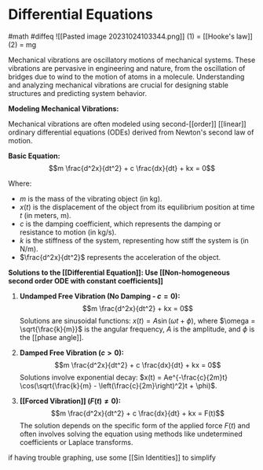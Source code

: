 # Differential Equations
#math #diffeq 
![[Pasted image 20231024103344.png]]
(1) = [[Hooke's law]]
(2) = mg

Mechanical vibrations are oscillatory motions of mechanical systems. These vibrations are pervasive in engineering and nature, from the oscillation of bridges due to wind to the motion of atoms in a molecule. Understanding and analyzing mechanical vibrations are crucial for designing stable structures and predicting system behavior.

**Modeling Mechanical Vibrations:**

Mechanical vibrations are often modeled using second-[[order]] [[linear]] ordinary differential equations (ODEs) derived from Newton's second law of motion.

**Basic Equation:**
$$m \frac{d^2x}{dt^2} + c \frac{dx}{dt} + kx = 0$$

Where:
- $m$ is the mass of the vibrating object (in kg).
- $x(t)$ is the displacement of the object from its equilibrium position at time $t$ (in meters, m).
- $c$ is the damping coefficient, which represents the damping or resistance to motion (in kg/s).
- $k$ is the stiffness of the system, representing how stiff the system is (in N/m).
- $\frac{d^2x}{dt^2}$ represents the acceleration of the object.

**Solutions to the [[Differential Equation]]: Use [[Non-homogeneous second order ODE with constant coefficients]]**

1. **Undamped Free Vibration (No Damping - $c = 0$):**
$$m \frac{d^2x}{dt^2} + kx = 0$$
Solutions are sinusoidal functions: $x(t) = A \sin(\omega t + \phi)$, where $\omega = \sqrt{\frac{k}{m}}$ is the angular frequency, $A$ is the amplitude, and $\phi$ is the [[phase angle]].

2. **Damped Free Vibration ($c > 0$):**
$$m \frac{d^2x}{dt^2} + c \frac{dx}{dt} + kx = 0$$
Solutions involve exponential decay: $x(t) = Ae^{-\frac{c}{2m}t} \cos(\sqrt{\frac{k}{m} - \left(\frac{c}{2m}\right)^2}t + \phi)$.

3. **[[Forced Vibration]] ($F(t) \neq 0$):**
$$m \frac{d^2x}{dt^2} + c \frac{dx}{dt} + kx = F(t)$$
The solution depends on the specific form of the applied force $F(t)$ and often involves solving the equation using methods like undetermined coefficients or Laplace transforms.

if having trouble graphing, use some [[Sin Identities]] to simplify